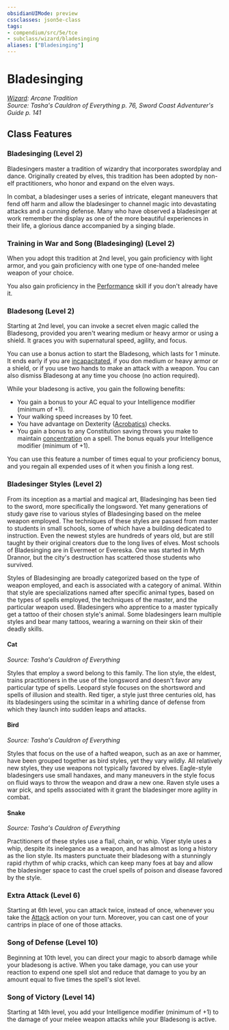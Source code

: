 ```yaml
---
obsidianUIMode: preview
cssclasses: json5e-class
tags:
- compendium/src/5e/tce
- subclass/wizard/bladesinging
aliases: ["Bladesinging"]
---
```

# Bladesinging
*[Wizard](wizard.md): Arcane Tradition*  
*Source: Tasha's Cauldron of Everything p. 76, Sword Coast Adventurer's Guide p. 141*  


## Class Features

### Bladesinging (Level 2)

Bladesingers master a tradition of wizardry that incorporates swordplay and dance. Originally created by elves, this tradition has been adopted by non-elf practitioners, who honor and expand on the elven ways.

In combat, a bladesinger uses a series of intricate, elegant maneuvers that fend off harm and allow the bladesinger to channel magic into devastating attacks and a cunning defense. Many who have observed a bladesinger at work remember the display as one of the more beautiful experiences in their life, a glorious dance accompanied by a singing blade.

### Training in War and Song (Bladesinging) (Level 2)

When you adopt this tradition at 2nd level, you gain proficiency with light armor, and you gain proficiency with one type of one-handed melee weapon of your choice.

You also gain proficiency in the [Performance](Mechanics/Rules/skills.md#Performance) skill if you don't already have it.

### Bladesong (Level 2)

Starting at 2nd level, you can invoke a secret elven magic called the Bladesong, provided you aren't wearing medium or heavy armor or using a shield. It graces you with supernatural speed, agility, and focus.

You can use a bonus action to start the Bladesong, which lasts for 1 minute. It ends early if you are [incapacitated](Mechanics/Rules/conditions.md#Incapacitated), if you don medium or heavy armor or a shield, or if you use two hands to make an attack with a weapon. You can also dismiss Bladesong at any time you choose (no action required).

While your bladesong is active, you gain the following benefits:

- You gain a bonus to your AC equal to your Intelligence modifier (minimum of +1).  
- Your walking speed increases by 10 feet.  
- You have advantage on Dexterity ([Acrobatics](Mechanics/Rules/skills.md#Acrobatics)) checks.  
- You gain a bonus to any Constitution saving throws you make to maintain [concentration](Mechanics/Rules/conditions.md#Concentration) on a spell. The bonus equals your Intelligence modifier (minimum of +1).  

You can use this feature a number of times equal to your proficiency bonus, and you regain all expended uses of it when you finish a long rest.

### Bladesinger Styles (Level 2)

From its inception as a martial and magical art, Bladesinging has been tied to the sword, more specifically the longsword. Yet many generations of study gave rise to various styles of Bladesinging based on the melee weapon employed. The techniques of these styles are passed from master to students in small schools, some of which have a building dedicated to instruction. Even the newest styles are hundreds of years old, but are still taught by their original creators due to the long lives of elves. Most schools of Bladesinging are in Evermeet or Evereska. One was started in Myth Drannor, but the city's destruction has scattered those students who survived.

Styles of Bladesinging are broadly categorized based on the type of weapon employed, and each is associated with a category of animal. Within that style are specializations named after specific animal types, based on the types of spells employed, the techniques of the master, and the particular weapon used. Bladesingers who apprentice to a master typically get a tattoo of their chosen style's animal. Some bladesingers learn multiple styles and bear many tattoos, wearing a warning on their skin of their deadly skills.

#### Cat
_Source: Tasha's Cauldron of Everything_

Styles that employ a sword belong to this family. The lion style, the eldest, trains practitioners in the use of the longsword and doesn't favor any particular type of spells. Leopard style focuses on the shortsword and spells of illusion and stealth. Red tiger, a style just three centuries old, has its bladesingers using the scimitar in a whirling dance of defense from which they launch into sudden leaps and attacks.

#### Bird
_Source: Tasha's Cauldron of Everything_

Styles that focus on the use of a hafted weapon, such as an axe or hammer, have been grouped together as bird styles, yet they vary wildly. All relatively new styles, they use weapons not typically favored by elves. Eagle-style bladesingers use small handaxes, and many maneuvers in the style focus on fluid ways to throw the weapon and draw a new one. Raven style uses a war pick, and spells associated with it grant the bladesinger more agility in combat.

#### Snake
_Source: Tasha's Cauldron of Everything_

Practitioners of these styles use a flail, chain, or whip. Viper style uses a whip, despite its inelegance as a weapon, and has almost as long a history as the lion style. Its masters punctuate their bladesong with a stunningly rapid rhythm of whip cracks, which can keep many foes at bay and allow the bladesinger space to cast the cruel spells of poison and disease favored by the style.

### Extra Attack (Level 6)

Starting at 6th level, you can attack twice, instead of once, whenever you take the [Attack](Mechanics/Rules/actions.md#Attack) action on your turn. Moreover, you can cast one of your cantrips in place of one of those attacks.

### Song of Defense (Level 10)

Beginning at 10th level, you can direct your magic to absorb damage while your bladesong is active. When you take damage, you can use your reaction to expend one spell slot and reduce that damage to you by an amount equal to five times the spell's slot level.

### Song of Victory (Level 14)

Starting at 14th level, you add your Intelligence modifier (minimum of +1) to the damage of your melee weapon attacks while your Bladesong is active.